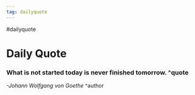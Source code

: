 ```yaml
---
tag: dailyquote
---
```


#dailyquote

# Daily Quote

### What is not started today is never finished tomorrow. ^quote
*-Johann Wolfgang von Goethe* ^author
